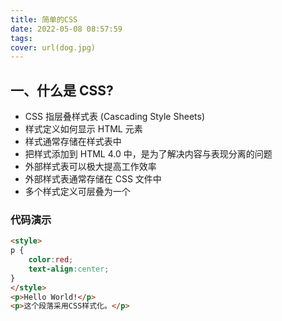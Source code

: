 ```yaml
---
title: 简单的CSS
date: 2022-05-08 08:57:59
tags:
cover: url(dog.jpg)
---
```


## 一、什么是 CSS?
- CSS 指层叠样式表 (Cascading Style Sheets)
- 样式定义如何显示 HTML 元素
- 样式通常存储在样式表中
- 把样式添加到 HTML 4.0 中，是为了解决内容与表现分离的问题
- 外部样式表可以极大提高工作效率
- 外部样式表通常存储在 CSS 文件中
- 多个样式定义可层叠为一个
### 代码演示

<script>
import { h, ref } from 'vue'

const StyleDiv = (_, ctx) => h(
  'div',
  {
    class: 'sample-css-test',
  },
  ctx.slots.default()
)

export default {
  components: {
    StyleDiv,
  },

  setup() {
  }
}
</script>
<style>
	.sample-css-test p {
	color:red;
	text-align:center;
	} 
</style>
```html  
<style>
p {
	color:red;
	text-align:center;
} 
</style>
<p>Hello World!</p>
<p>这个段落采用CSS样式化。</p>
```



